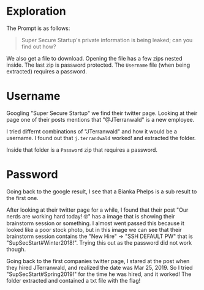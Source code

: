 # Exploration #
The Prompt is as follows:
> Super Secure Startup's private information is being leaked; can you find out how?

We also get a file to download. Opening the file has a few zips nested inside. The last zip is password protected. The `Username` file (when being extracted) requires a password.

# Username #
Googling "Super Secure Startup" we find their twitter page. Looking at their page one of their posts mentions that "@JTerranwald" is a new employee.

I tried differnt combinations of "JTerranwald" and how it would be a username. I found out that `j.terrandwald` worked! and extracted the folder.

Inside that folder is a `Password` zip that requires a password.

# Password #
Going back to the google result, I see that a Bianka Phelps is a sub result to the first one.

After looking at their twitter page for a while, I found that their post "Our nerds are working hard today! 🤓" has a image that is showing their brainstorm session or something. I almost went passed this because it looked like a poor stock photo, but in this image we can see that their brainstorm session contains the "New Hire" -> "SSH DEFAULT PW" that is "SupSecStart#Winter2018!". Trying this out as the password did not work though.

Going back to the first companies twitter page, I stared at the post when they hired JTerranwald, and realized the date was Mar 25, 2019. So I tried "SupSecStart#Spring2019!" for the time he was hired, and it worked! The folder extracted and contained a txt file with the flag!